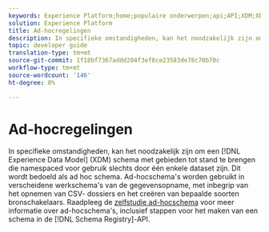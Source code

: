 ```yaml
---
keywords: Experience Platform;home;populaire onderwerpen;api;API;XDM;XDM-systeem;ervaringsgegevensmodel;Experience gegevensmodel;Experience Data Model;Data Model;Schema Register;Schema Register;ad-hoc;ad-hoc;Ad-hoc;Ad-hoc;Ad-hoc;Adhoc;
solution: Experience Platform
title: Ad-hocregelingen
description: In specifieke omstandigheden, kan het noodzakelijk zijn om een schema XDM met gebieden tot stand te brengen die namespaced voor gebruik slechts door één enkele dataset zijn. Dit wordt bedoeld als ad hoc schema.
topic: developer guide
translation-type: tm+mt
source-git-commit: 1f18bf7367addd204f3ef8ce23583de78c70b70c
workflow-type: tm+mt
source-wordcount: '146'
ht-degree: 0%

---
```



# Ad-hocregelingen

In specifieke omstandigheden, kan het noodzakelijk zijn om een [!DNL Experience Data Model] (XDM) schema met gebieden tot stand te brengen die namespaced voor gebruik slechts door één enkele dataset zijn. Dit wordt bedoeld als ad hoc schema. Ad-hocschema&#39;s worden gebruikt in verscheidene werkschema&#39;s van de gegevensopname, met inbegrip van het opnemen van CSV- dossiers en het creëren van bepaalde soorten bronschakelaars. Raadpleeg de [zelfstudie ad-hocschema](../tutorials/ad-hoc.md) voor meer informatie over ad-hocschema&#39;s, inclusief stappen voor het maken van een schema in de [!DNL Schema Registry]-API.
